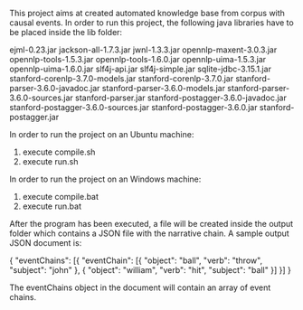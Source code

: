 This project aims at created automated knowledge base from corpus with causal events. 
In order to run this project, the following java libraries have to be placed inside the 
lib folder:

ejml-0.23.jar
jackson-all-1.7.3.jar
jwnl-1.3.3.jar
opennlp-maxent-3.0.3.jar
opennlp-tools-1.5.3.jar
opennlp-tools-1.6.0.jar
opennlp-uima-1.5.3.jar
opennlp-uima-1.6.0.jar
slf4j-api.jar
slf4j-simple.jar
sqlite-jdbc-3.15.1.jar
stanford-corenlp-3.7.0-models.jar
stanford-corenlp-3.7.0.jar
stanford-parser-3.6.0-javadoc.jar
stanford-parser-3.6.0-models.jar
stanford-parser-3.6.0-sources.jar
stanford-parser.jar
stanford-postagger-3.6.0-javadoc.jar
stanford-postagger-3.6.0-sources.jar
stanford-postagger-3.6.0.jar
stanford-postagger.jar

In order to run the project on an Ubuntu machine:
1. execute compile.sh
2. execute run.sh

In order to run the project on an Windows machine:
1. execute compile.bat
2. execute run.bat

After the program has been executed, a file will be created inside the output folder which contains a JSON file with the narrative chain.
A sample output JSON document is:

{
	"eventChains": [{
		"eventChain": [{
			"object": "ball",
			"verb": "throw",
			"subject": "john"
		}, {
			"object": "william",
			"verb": "hit",
			"subject": "ball"
		}]
	}]
}

The eventChains object in the document will contain an array of event chains. 